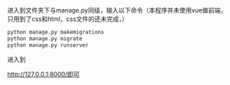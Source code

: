 进入到文件夹下与manage.py同级，输入以下命令（本程序并未使用vue做前端，只用到了css和html，css文件的还未完成，）

```bash
python manage.py makemigrations
python manage.py migrate
python manage.py runserver
```

进入到

http://127.0.0.1:8000/即可